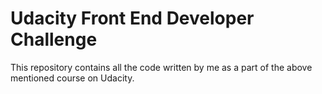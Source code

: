 # Udacity Front End Developer Challenge

This repository contains all the code written by me as a part of the above mentioned course on Udacity.
